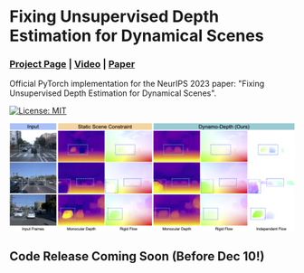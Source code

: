 # Fixing Unsupervised Depth Estimation for Dynamical Scenes
### [Project Page](https://dynamo-depth.github.io) | [Video](tmp) | [Paper](tmp)

Official PyTorch implementation for the NeurIPS 2023 paper: "Fixing Unsupervised Depth Estimation for Dynamical Scenes".

<a href="#license"><img alt="License: MIT" src="https://img.shields.io/badge/license-MIT-blue.svg"/></a>  

![](assets/teaser.png)

## Code Release Coming Soon (Before Dec 10!)
